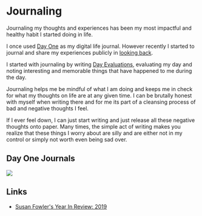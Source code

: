 # Journaling

Journaling my thoughts and experiences has been my most impactful and healthy habit I started doing in life.

I once used [Day One](http://dayoneapp.com) as my digital life journal. However recently I started to journal and share my experiences publicly in [looking back](../looking-back/looking-back.md).

I started with journaling by writing [Day Evaluations](https://medium.com/@nikitavoloboev/day-evaluations-5706f31c9c5e#.m4lw1eo32), evaluating my day and noting interesting and memorable things that have happened to me during the day.

Journaling helps me be mindful of what I am doing and keeps me in check for what my thoughts on life are at any given time. I can be brutally honest with myself when writing there and for me its part of a cleansing process of bad and negative thoughts I feel.

If I ever feel down, I can just start writing and just release all these negative thoughts onto paper. Many times, the simple act of writing makes you realize that these things I worry about are silly and are either not in my control or simply not worth even being sad over.

## Day One Journals

![](https://i.imgur.com/ImQFPrY.png)

## Links

- [Susan Fowler's Year In Review: 2019](https://www.susanjfowler.com/blog/2019/12/10/my-year-in-review-2019)
